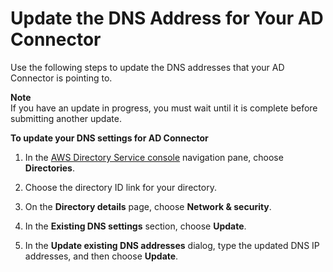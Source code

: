 # Update the DNS Address for Your AD Connector<a name="ad_connector_update_dns"></a>

Use the following steps to update the DNS addresses that your AD Connector is pointing to\.

**Note**  
If you have an update in progress, you must wait until it is complete before submitting another update\.

**To update your DNS settings for AD Connector**

1. In the [AWS Directory Service console](https://console.aws.amazon.com/directoryservicev2/) navigation pane, choose **Directories**\.

1. Choose the directory ID link for your directory\.

1. On the **Directory details** page, choose **Network & security**\. 

1. In the **Existing DNS settings** section, choose **Update**\.

1. In the **Update existing DNS addresses** dialog, type the updated DNS IP addresses, and then choose **Update**\.